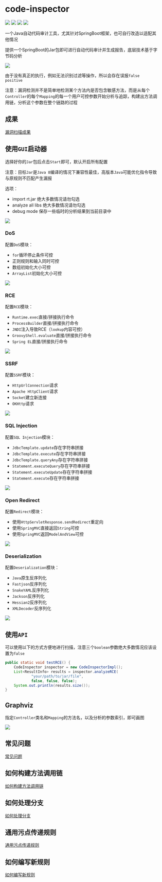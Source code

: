 # code-inspector

![](https://img.shields.io/badge/build-passing-brightgreen)
![](https://img.shields.io/badge/ASM-9.4-blue)
![](https://img.shields.io/badge/Java-8-red)
![](https://img.shields.io/badge/Line-5930-yellow)

一个Java自动代码审计工具，尤其针对SpringBoot框架，也可自行改造以适配其他情况

提供一个SpringBoot的Jar包即可进行自动代码审计并生成报告，底层技术基于字节码分析

![](images/00000.png)

由于没有真正的执行，例如无法识别过滤等操作，所以会存在误报`false positive`

注意：漏洞检测并不是简单地检测某个方法内是否包含敏感方法，而是从每个`Controller`的每个`Mapping`的每一个用户可控参数开始分析与追踪，构建出方法调用链，分析这个参数在整个链路的过程

## 成果

[漏洞扫描成果](doc/ACHIEVE.md)

## 使用`GUI`启动器

选择好你的`Jar`包后点击`Start`即可，默认开启所有配置

注意：目标`Jar`是`Java 8`编译的情况下兼容性最佳，高版本`Java`可能优化指令导致与原规则不匹配产生漏报

选项：
- import rt.jar 绝大多数情况请勿勾选
- analyze all libs 绝大多数情况请勿勾选
- debug mode 保存一些临时的分析结果到当前目录中

![](images/00006.png)

### DoS

配置`DoS`模块：
- `for`循环停止条件可控
- 正则规则和输入同时可控
- 数组初始化大小可控
- `ArrayList`初始化大小可控

![](images/00007.png)

### RCE

配置`RCE`模块：
- `Runtime.exec`直接/拼接执行命令
- `ProcessBuilder`直接/拼接执行命令
- `JNDI`注入导致RCE（`lookup`内容可控）
- `GroovyShell.evaluate`直接/拼接执行命令
- `Spring EL`直接/拼接执行命令

![](images/00008.png)

### SSRF

配置`SSRF`模块：
- `HttpUrlConnection`请求
- `Apache HttpClient`请求
- `Socket`建立新连接
- `OKHttp`请求

![](images/00009.png)

### SQL Injection

配置`SQL Injection`模块：
- `JdbcTemplate.update`存在字符串拼接
- `JdbcTemplate.execute`存在字符串拼接
- `JdbcTemplate.queryAny`存在字符串拼接
- `Statement.executeQuery`存在字符串拼接
- `Statement.executeUpdate`存在字符串拼接
- `Statement.execute`存在字符串拼接

![](images/00010.png)

### Open Redirect

配置`Redirect`模块：
- 使用`HttpServletResponse.sendRedirect`重定向
- 使用`SpringMVC`直接返回`String`可控
- 使用`SpringMVC`返回`ModelAndView`可控

![](images/00011.png)

### Deserialization

配置`Deserialization`模块：
- `Java`原生反序列化
- `Fastjson`反序列化
- `SnakeYAML`反序列化
- `Jackson`反序列化
- `Hessian2`反序列化
- `XMLDecoder`反序列化

![](images/00012.png)

## 使用`API`

可以使用以下的方式方便地进行扫描，注意三个`boolean`参数绝大多数情况应该设置为`false`

```java
public static void testRCE() {
    CodeInspector inspector = new CodeInspectorImpl();
    List<ResultInfo> results = inspector.analyzeRCE(
            "your/path/to/jar/file",
            false, false, false);
    System.out.println(results.size());
}
```

## Graphviz

指定`Controller`类名和`Mapping`的方法名，以及分析的参数索引，即可画图

![](images/00013.png)

## 常见问题

[常见问题](doc/QUESTIONS.md)

## 如何构建方法调用链

[如何构建方法调用链](doc/CHAINS.md)

## 如何处理分支

[如何处理分支](doc/LABEL.md)

## 通用污点传递规则

[通用污点传递规则](doc/TAINT.md)

## 如何编写新规则

[如何编写新规则](doc/NEW.md)